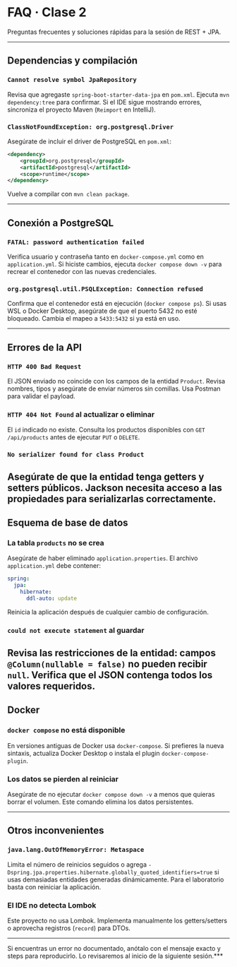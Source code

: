 # FAQ · Clase 2

Preguntas frecuentes y soluciones rápidas para la sesión de REST + JPA.

---

## Dependencias y compilación

### `Cannot resolve symbol JpaRepository`
Revisa que agregaste `spring-boot-starter-data-jpa` en `pom.xml`. Ejecuta `mvn dependency:tree` para confirmar. Si el IDE sigue mostrando errores, sincroniza el proyecto Maven (`Reimport` en IntelliJ).

### `ClassNotFoundException: org.postgresql.Driver`
Asegúrate de incluir el driver de PostgreSQL en `pom.xml`:
```xml
<dependency>
    <groupId>org.postgresql</groupId>
    <artifactId>postgresql</artifactId>
    <scope>runtime</scope>
</dependency>
```
Vuelve a compilar con `mvn clean package`.

---

## Conexión a PostgreSQL

### `FATAL: password authentication failed`
Verifica usuario y contraseña tanto en `docker-compose.yml` como en `application.yml`. Si hiciste cambios, ejecuta `docker compose down -v` para recrear el contenedor con las nuevas credenciales.

### `org.postgresql.util.PSQLException: Connection refused`
Confirma que el contenedor está en ejecución (`docker compose ps`). Si usas WSL o Docker Desktop, asegúrate de que el puerto 5432 no esté bloqueado. Cambia el mapeo a `5433:5432` si ya está en uso.

---

## Errores de la API

### `HTTP 400 Bad Request`
El JSON enviado no coincide con los campos de la entidad `Product`. Revisa nombres, tipos y asegúrate de enviar números sin comillas. Usa Postman para validar el payload.

### `HTTP 404 Not Found` al actualizar o eliminar
El `id` indicado no existe. Consulta los productos disponibles con `GET /api/products` antes de ejecutar `PUT` o `DELETE`.

### `No serializer found for class Product`
Asegúrate de que la entidad tenga getters y setters públicos. Jackson necesita acceso a las propiedades para serializarlas correctamente.
---

## Esquema de base de datos

### La tabla `products` no se crea
Asegúrate de haber eliminado `application.properties`. El archivo `application.yml` debe contener:
```yaml
spring:
  jpa:
    hibernate:
      ddl-auto: update
```
Reinicia la aplicación después de cualquier cambio de configuración.

### `could not execute statement` al guardar
Revisa las restricciones de la entidad: campos `@Column(nullable = false)` no pueden recibir `null`. Verifica que el JSON contenga todos los valores requeridos.
---

## Docker

### `docker compose` no está disponible
En versiones antiguas de Docker usa `docker-compose`. Si prefieres la nueva sintaxis, actualiza Docker Desktop o instala el plugin `docker-compose-plugin`.

### Los datos se pierden al reiniciar
Asegúrate de no ejecutar `docker compose down -v` a menos que quieras borrar el volumen. Este comando elimina los datos persistentes.

---

## Otros inconvenientes

### `java.lang.OutOfMemoryError: Metaspace`
Limita el número de reinicios seguidos o agrega `-Dspring.jpa.properties.hibernate.globally_quoted_identifiers=true` si usas demasiadas entidades generadas dinámicamente. Para el laboratorio basta con reiniciar la aplicación.

### El IDE no detecta Lombok
Este proyecto no usa Lombok. Implementa manualmente los getters/setters o aprovecha registros (`record`) para DTOs.

---

Si encuentras un error no documentado, anótalo con el mensaje exacto y steps para reproducirlo. Lo revisaremos al inicio de la siguiente sesión.***
